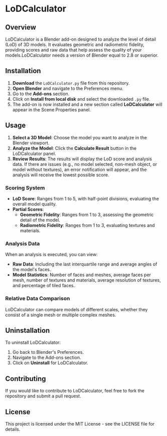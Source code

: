 # LoDCalculator

## Overview
LoDCalculator is a Blender add-on designed to analyze the level of detail (LoD) of 3D models. It evaluates geometric and radiometric fidelity, providing scores and raw data that help assess the quality of your models.LoDCalculator needs a version of Blender equal to 2.8 or superior.

## Installation

1. **Download** the `LoDCalculator.py` file from this repository.
2. **Open Blender** and navigate to the Preferences menu.
3. Go to the **Add-ons** section.
4. Click on **Install from local disk** and select the downloaded `.py` file.
5. The add-on is now installed and a new section called **LoDCalculator** will appear in the Scene Properties panel.

## Usage

1. **Select a 3D Model**: Choose the model you want to analyze in the Blender viewport.
2. **Analyze the Model**: Click the **Calculate Result** button in the LoDCalculator panel.
3. **Review Results**: The results will display the LoD score and analysis data. If there are issues (e.g., no model selected, non-mesh object, or model without textures), an error notification will appear, and the analysis will receive the lowest possible score.

### Scoring System
- **LoD Score**: Ranges from 1 to 5, with half-point divisions, evaluating the overall model quality.
- **Partial Scores**:
  - **Geometric Fidelity**: Ranges from 1 to 3, assessing the geometric detail of the model.
  - **Radiometric Fidelity**: Ranges from 1 to 3, evaluating textures and materials.

### Analysis Data
When an analysis is executed, you can view:
- **Raw Data**: Including the last interquartile range and average angles of the model's faces.
- **Model Statistics**: Number of faces and meshes, average faces per mesh, number of textures and materials, average resolution of textures, and percentage of tiled faces.

### Relative Data Comparison
LoDCalculator can compare models of different scales, whether they consist of a single mesh or multiple complex meshes.

## Uninstallation
To uninstall LoDCalculator:
1. Go back to Blender's Preferences.
2. Navigate to the Add-ons section.
3. Click on **Uninstall** for LoDCalculator.

## Contributing
If you would like to contribute to LoDCalculator, feel free to fork the repository and submit a pull request.

## License
This project is licensed under the MIT License - see the LICENSE file for details.
